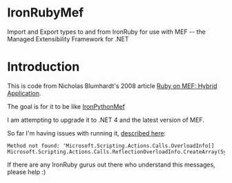 IronRubyMef
===========

Import and Export types to and from IronRuby for use with MEF -- the Managed Extensibility Framework for .NET

# Introduction

This is code from Nicholas Blumhardt's 2008 article [Ruby on MEF: Hybrid Application](http://blogs.msdn.com/b/nblumhardt/archive/2008/12/23/ruby-on-mef-hybrid-application.aspx).

The goal is for it to be like [IronPythonMef](http://github.com/jogoshugh/IronPythonMef)

I am attempting to upgrade it to .NET 4 and the latest version of MEF. 

So far I'm having issues with running it, [described here](http://www.ruby-forum.com/topic/4404638#1084495):

    Method not found: 'Microsoft.Scripting.Actions.Calls.OverloadInfo[] 
    Microsoft.Scripting.Actions.Calls.ReflectionOverloadInfo.CreateArray(System.Reflection.MemberInfo[])

If there are any IronRuby gurus out there who understand this messages, please help :)